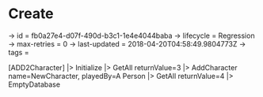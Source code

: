# Create

-> id = fb0a27e4-d07f-490d-b3c1-1e4e4044baba
-> lifecycle = Regression
-> max-retries = 0
-> last-updated = 2018-04-20T04:58:49.9804773Z
-> tags = 

[ADD2Character]
|> Initialize
|> GetAll returnValue=3
|> AddCharacter name=NewCharacter, playedBy=A Person
|> GetAll returnValue=4
|> EmptyDatabase
~~~
